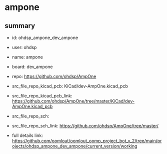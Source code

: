 # ampone
 
## summary 
* id: ohdsp_ampone_dev_ampone
* user: ohdsp
* name: ampone
* board: dev_ampone
* repo: https://github.com/ohdsp/AmpOne
* src_file_repo_kicad_pcb: KiCad/dev-AmpOne.kicad_pcb
* src_file_repo_kicad_pcb_link: https://github.com/ohdsp/AmpOne/tree/master/KiCad/dev-AmpOne.kicad_pcb


* src_file_repo_sch: 
* src_file_repo_sch_link: https://github.com/ohdsp/AmpOne/tree/master/
* full details link: https://github.com/oomlout/oomlout_oomp_project_bot_v_2/tree/main/projects/ohdsp_ampone_dev_ampone/current_version/working  







